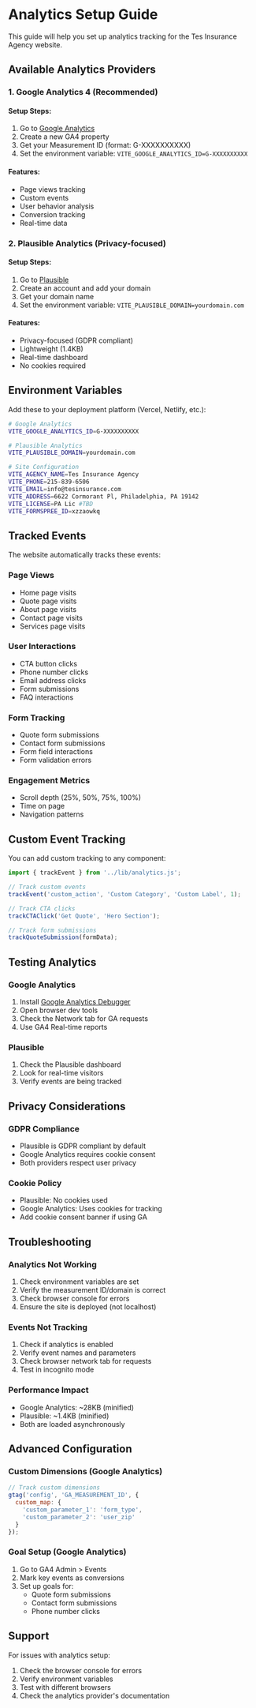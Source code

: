 # Analytics Setup Guide

This guide will help you set up analytics tracking for the Tes Insurance Agency website.

## Available Analytics Providers

### 1. Google Analytics 4 (Recommended)

#### Setup Steps:
1. Go to [Google Analytics](https://analytics.google.com/)
2. Create a new GA4 property
3. Get your Measurement ID (format: G-XXXXXXXXXX)
4. Set the environment variable: `VITE_GOOGLE_ANALYTICS_ID=G-XXXXXXXXXX`

#### Features:
- Page views tracking
- Custom events
- User behavior analysis
- Conversion tracking
- Real-time data

### 2. Plausible Analytics (Privacy-focused)

#### Setup Steps:
1. Go to [Plausible](https://plausible.io/)
2. Create an account and add your domain
3. Get your domain name
4. Set the environment variable: `VITE_PLAUSIBLE_DOMAIN=yourdomain.com`

#### Features:
- Privacy-focused (GDPR compliant)
- Lightweight (1.4KB)
- Real-time dashboard
- No cookies required

## Environment Variables

Add these to your deployment platform (Vercel, Netlify, etc.):

```bash
# Google Analytics
VITE_GOOGLE_ANALYTICS_ID=G-XXXXXXXXXX

# Plausible Analytics
VITE_PLAUSIBLE_DOMAIN=yourdomain.com

# Site Configuration
VITE_AGENCY_NAME=Tes Insurance Agency
VITE_PHONE=215-839-6506
VITE_EMAIL=info@tesinsurance.com
VITE_ADDRESS=6622 Cormorant Pl, Philadelphia, PA 19142
VITE_LICENSE=PA Lic #TBD
VITE_FORMSPREE_ID=xzzaowkq
```

## Tracked Events

The website automatically tracks these events:

### Page Views
- Home page visits
- Quote page visits
- About page visits
- Contact page visits
- Services page visits

### User Interactions
- CTA button clicks
- Phone number clicks
- Email address clicks
- Form submissions
- FAQ interactions

### Form Tracking
- Quote form submissions
- Contact form submissions
- Form field interactions
- Form validation errors

### Engagement Metrics
- Scroll depth (25%, 50%, 75%, 100%)
- Time on page
- Navigation patterns

## Custom Event Tracking

You can add custom tracking to any component:

```javascript
import { trackEvent } from '../lib/analytics.js';

// Track custom events
trackEvent('custom_action', 'Custom Category', 'Custom Label', 1);

// Track CTA clicks
trackCTAClick('Get Quote', 'Hero Section');

// Track form submissions
trackQuoteSubmission(formData);
```

## Testing Analytics

### Google Analytics
1. Install [Google Analytics Debugger](https://chrome.google.com/webstore/detail/google-analytics-debugger/jnkmfdileelhofjcijamephohjechhna)
2. Open browser dev tools
3. Check the Network tab for GA requests
4. Use GA4 Real-time reports

### Plausible
1. Check the Plausible dashboard
2. Look for real-time visitors
3. Verify events are being tracked

## Privacy Considerations

### GDPR Compliance
- Plausible is GDPR compliant by default
- Google Analytics requires cookie consent
- Both providers respect user privacy

### Cookie Policy
- Plausible: No cookies used
- Google Analytics: Uses cookies for tracking
- Add cookie consent banner if using GA

## Troubleshooting

### Analytics Not Working
1. Check environment variables are set
2. Verify the measurement ID/domain is correct
3. Check browser console for errors
4. Ensure the site is deployed (not localhost)

### Events Not Tracking
1. Check if analytics is enabled
2. Verify event names and parameters
3. Check browser network tab for requests
4. Test in incognito mode

### Performance Impact
- Google Analytics: ~28KB (minified)
- Plausible: ~1.4KB (minified)
- Both are loaded asynchronously

## Advanced Configuration

### Custom Dimensions (Google Analytics)
```javascript
// Track custom dimensions
gtag('config', 'GA_MEASUREMENT_ID', {
  custom_map: {
    'custom_parameter_1': 'form_type',
    'custom_parameter_2': 'user_zip'
  }
});
```

### Goal Setup (Google Analytics)
1. Go to GA4 Admin > Events
2. Mark key events as conversions
3. Set up goals for:
   - Quote form submissions
   - Contact form submissions
   - Phone number clicks

## Support

For issues with analytics setup:
1. Check the browser console for errors
2. Verify environment variables
3. Test with different browsers
4. Check the analytics provider's documentation

